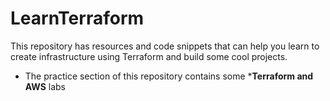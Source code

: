 # LearnTerraform

This repository has resources and code snippets that can help you learn to create infrastructure using Terraform and build some cool projects.

* The practice section of this repository contains some ***Terraform and AWS** labs 
